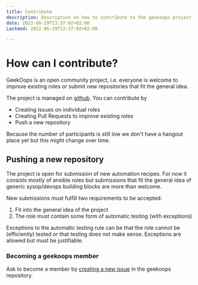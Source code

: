 ```yaml
---
title: Contribute
description: Description on how to contribute to the geekoops project
date: 2022-06-29T13:37:02+02:00
Lastmod: 2022-06-29T13:37:02+02:00

---
```

# How can I contribute?

GeekOops is an open community project, i.e. everyone is welcome to improve existing roles or submit new repositories that fit the general idea.

The project is managed on [github](https://github.com/GeekOops). You can contribute by 

* Creating issues on individual roles
* Creating Pull Requests to improve existing roles
* Push a new repository

Because the number of participants is still low we don't have a hangout place yet but this might change over time.

## Pushing a new repository

The project is open for submission of new automation recipes. For now it consists mostly of ansible roles but submissions that fit the general idea of generic sysop/devops building blocks are more than welcome.

New submissions must fulfill two requirements to be accepted:

1. Fit into the general idea of the project
2. The role must contain some form of automatic testing (with exceptions)

Exceptions to the automatic testing rule can be that the role cannot be (efficiently) tested or that testing does not make sense. Exceptions are allowed but must be justifiable.

### Becoming a geekoops member

Ask to become a member by [creating a new issue](https://github.com/GeekOops/geekoops/issues/new) in the geekoops repository.